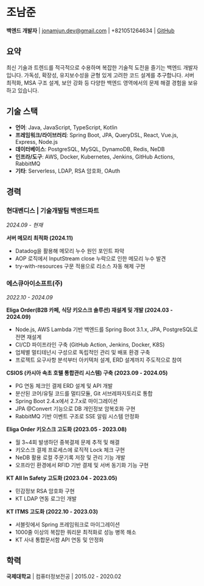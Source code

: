 # 조남준
**백엔드 개발자** | jonamjun.dev@gmail.com | +821051264634 | [GitHub](https://github.com/IDontHaveBrain)

## 요약
최신 기술과 트렌드를 적극적으로 수용하며 복잡한 기술적 도전을 즐기는 백엔드 개발자입니다. 가독성, 확장성, 유지보수성을 균형 있게 고려한 코드 설계를 추구합니다. 서버 최적화, MSA 구조 설계, 보안 강화 등 다양한 백엔드 영역에서의 문제 해결 경험을 보유하고 있습니다.

## 기술 스택
- **언어**: Java, JavaScript, TypeScript, Kotlin
- **프레임워크/라이브러리**: Spring Boot, JPA, QueryDSL, React, Vue.js, Express, Node.js
- **데이터베이스**: PostgreSQL, MySQL, DynamoDB, Redis, NeDB
- **인프라/도구**: AWS, Docker, Kubernetes, Jenkins, GitHub Actions, RabbitMQ
- **기타**: Serverless, LDAP, RSA 암호화, OAuth

## 경력

### 현대벤디스 | 기술개발팀 백엔드파트
*2024.09 - 현재*

**서버 메모리 최적화 (2024.11)**
- Datadog을 활용해 메모리 누수 원인 포인트 파악
- AOP 로직에서 InputStream close 누락으로 인한 메모리 누수 발견
- try-with-resources 구문 적용으로 리소스 자동 해제 구현

### 에스큐아이소프트(주)
*2022.10 - 2024.09*

**Eliga Order(B2B 카페, 식당 키오스크 솔루션) 재설계 및 개발 (2024.03 - 2024.09)**
- Node.js, AWS Lambda 기반 백엔드를 Spring Boot 3.1.x, JPA, PostgreSQL로 전면 재설계
- CI/CD 파이프라인 구축 (GitHub Action, Jenkins, Docker, K8S)
- 업체별 멀티테넌시 구성으로 독립적인 관리 및 배포 환경 구축
- 프로젝트 요구사항 분석부터 아키텍처 설계, ERD 설계까지 주도적으로 참여

**CSIOS (카시아 속초 호텔 통합관리 시스템) 구축 (2023.09 - 2024.05)**
- PG 연동 체크인 결제 ERD 설계 및 API 개발
- 분산된 코어/유틸 코드를 멀티모듈, Git 서브레파지토리로 통합
- Spring Boot 2.4.x에서 2.7.x로 마이그레이션
- JPA @Convert 기능으로 DB 개인정보 암복호화 구현
- RabbitMQ 기반 이벤트 구조로 SSE 알림 시스템 안정화

**Eliga Order 키오스크 고도화 (2023.05 - 2023.08)**
- 월 3~4회 발생하던 중복결제 문제 추적 및 해결
- 키오스크 결제 프로세스에 로직적 Lock 체크 구현
- NeDB 활용 로컬 주문기록 저장 및 관리 기능 개발
- 오프라인 환경에서 RFID 기반 결제 및 서버 동기화 기능 구현

**KT All In Safety 고도화 (2023.04 - 2023.05)**
- 민감정보 RSA 암호화 구현
- KT LDAP 연동 로그인 개발

**KT ITMS 고도화 (2022.10 - 2023.03)**
- 서블릿에서 Spring 프레임워크로 마이그레이션
- 1000줄 이상의 복잡한 쿼리문 최적화로 성능 병목 해소
- KT 사내 통합문서함 API 연동 및 안정화

## 학력
**국제대학교** | 컴퓨터정보전공 | 2015.02 - 2020.02

